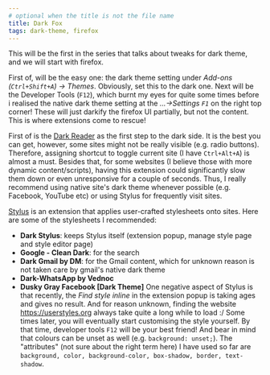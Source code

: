 ```yaml
---
# optional when the title is not the file name
title: Dark Fox
tags: dark-theme, firefox
---
```


This will be the first in the series that talks about tweaks for dark theme, and we will start with firefox.

First of, will be the easy one: the dark theme setting under _Add-ons (`Ctrl+Shift+A`) -> Themes_.
Obviously, set this to the dark one.
Next will be the Developer Tools (`F12`), which burnt my eyes for quite some times before i realised the native dark theme setting at the _...->Settings `F1`_ on the right top corner!
These will just darkify the firefox UI partially, but not the content.
This is where extensions come to rescue!

First of is the [Dark Reader](https://addons.mozilla.org/en-US/firefox/addon/darkreader/) as the first step to the dark side.
It is the best you can get, however, some sites might not be really visible (e.g. radio buttons).
Therefore, assigning shortcut to toggle current site (I have `Ctrl+Alt+A`) is almost a must.
Besides that, for some websites (I believe those with more dynamic content/scripts), having this extension could significantly slow them down or even unresponsive for a couple of seconds.
Thus, I really recommend using native site's dark theme whenever possible (e.g. Facebook, YouTube etc) or using Stylus for frequently visit sites.

[Stylus](https://addons.mozilla.org/en-US/firefox/addon/styl-us/) is an extension that applies user-crafted stylesheets onto sites.
Here are some of the stylesheets I recommended:
- **Dark Stylus**: keeps Stylus itself (extension popup, manage style page and style editor page)
- **Google - Clean Dark**: for the search
- **Dark Gmail by DM**: for the Gmail content, which for unknown reason is not taken care by gmail's native dark theme
- **Dark-WhatsApp by Vednoc**
- **Dusky Gray Facebook [Dark Theme]**
One negative aspect of Stylus is that recently, the _Find style inline_ in the extension popup is taking ages and gives no result.
And for reason unknown, finding the website <https://userstyles.org> always take quite a long while to load :/
Some times later, you will eventually start customising the style yourself.
By that time, developer tools `F12` will be your best friend!
And bear in mind that colours can be unset as well (e.g. `background: unset;`).
The "attributes" (not sure about the right term here) I have used so far are `background, color, background-color, box-shadow, border, text-shadow`.
